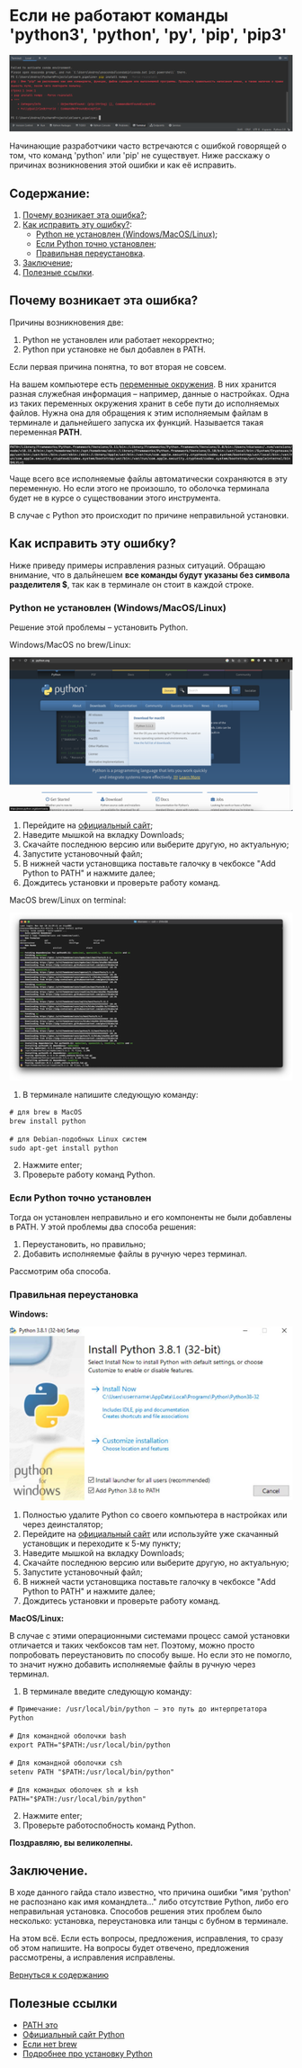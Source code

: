 # Если не работают команды 'python3', 'python', 'py', 'pip', 'pip3'

![example error](img/error_2.png)

Начинающие разработчики часто встречаются с ошибкой говорящей о том, что команд 'python' или 'pip' не существует. Ниже расскажу о причинах возникновения этой ошибки и как её исправить.

## Содержание:

1. [Почему возникает эта ошибка?](https://github.com/kianurivzzz/commandpythonnotfound#%D0%BF%D0%BE%D1%87%D0%B5%D0%BC%D1%83-%D0%B2%D0%BE%D0%B7%D0%BD%D0%B8%D0%BA%D0%B0%D0%B5%D1%82-%D1%8D%D1%82%D0%B0-%D0%BE%D1%88%D0%B8%D0%B1%D0%BA%D0%B0);
2. [Как исправить эту ошибку?](https://github.com/kianurivzzz/commandpythonnotfound#%D0%BA%D0%B0%D0%BA-%D0%B8%D1%81%D0%BF%D1%80%D0%B0%D0%B2%D0%B8%D1%82%D1%8C-%D1%8D%D1%82%D1%83-%D0%BE%D1%88%D0%B8%D0%B1%D0%BA%D1%83):
    * [Python не установлен (Windows/MacOS/Linux)](https://github.com/kianurivzzz/commandpythonnotfound#python-%D0%BD%D0%B5-%D1%83%D1%81%D1%82%D0%B0%D0%BD%D0%BE%D0%B2%D0%BB%D0%B5%D0%BD-windowsmacoslinux);
    * [Если Python точно установлен](https://github.com/kianurivzzz/commandpythonnotfound#%D0%B5%D1%81%D0%BB%D0%B8-python-%D1%82%D0%BE%D1%87%D0%BD%D0%BE-%D1%83%D1%81%D1%82%D0%B0%D0%BD%D0%BE%D0%B2%D0%BB%D0%B5%D0%BD);
    * [Правильная переустановка](https://github.com/kianurivzzz/commandpythonnotfound#%D0%BF%D1%80%D0%B0%D0%B2%D0%B8%D0%BB%D1%8C%D0%BD%D0%B0%D1%8F-%D0%BF%D0%B5%D1%80%D0%B5%D1%83%D1%81%D1%82%D0%B0%D0%BD%D0%BE%D0%B2%D0%BA%D0%B0).
3. [Заключение](https://github.com/kianurivzzz/commandpythonnotfound#%D0%B7%D0%B0%D0%BA%D0%BB%D1%8E%D1%87%D0%B5%D0%BD%D0%B8%D0%B5);
4. [Полезные ссылки](https://github.com/kianurivzzz/commandpythonnotfound#%D0%BF%D0%BE%D0%BB%D0%B5%D0%B7%D0%BD%D1%8B%D0%B5-%D1%81%D1%81%D1%8B%D0%BB%D0%BA%D0%B8).

## Почему возникает эта ошибка?

Причины возникновения две:

1. Python не установлен или работает некорректно;
2. Python при установке не был добавлен в PATH.

Если первая причина понятна, то вот вторая не совсем.

На вашем компьютере есть [переменные окружения](https://ru.wikipedia.org/wiki/%D0%9F%D0%B5%D1%80%D0%B5%D0%BC%D0%B5%D0%BD%D0%BD%D0%B0%D1%8F_%D1%81%D1%80%D0%B5%D0%B4%D1%8B). В них хранится разная служебная информация – например, данные о настройках. Одна из таких переменных окружения хранит в себе пути до исполняемых файлов. Нужна она для обращения к этим исполняемым файлам в терминале и дальнейшего запуска их функций. Называется такая переменная **PATH**.

![PATH](/img/path.png)

Чаще всего все исполняемые файлы автоматически сохраняются в эту переменную. Но если этого не произошло, то оболочка терминала будет не в курсе о существовании этого инструмента.

В случае с Python это происходит по причине неправильной установки.

## Как исправить эту ошибку?

Ниже приведу примеры исправления разных ситуаций. Обращаю внимание, что в дальйнешем **все команды будут указаны без символа разделителя $**, так как в терминале он стоит в каждой строке.

### Python не установлен (Windows/MacOS/Linux)

Решение этой проблемы – установить Python.


Windows/MacOS no brew/Linux:


![Python Site](/img/python_site.png)

1. Перейдите на [официальный сайт](https://www.python.org/);
2. Наведите мышкой на вкладку Downloads;
3. Скачайте последнюю версию или выберите другую, но актуальную;
4. Запустите установочный файл;
5. В нижней части установщика поставьте галочку в чекбоксе "Add Python to PATH" и нажмите далее;
6. Дождитесь установки и проверьте работу команд.

MacOS brew/Linux on terminal:

![Terminal](/img/install_py_on_brew.png)

1. В терминале напишите следующую команду:
```
# для brew в MacOS
brew install python

# для Debian-подобных Linux систем
sudo apt-get install python
```
2. Нажмите enter;
3. Проверьте работу команд Python.

### Если Python точно установлен

Тогда он установлен неправильно и его компоненты не были добавлены в PATH. У этой проблемы два способа решения:

1. Переустановить, но правильно;
2. Добавить исполняемые файлы в ручную через терминал.

Рассмотрим оба способа.

### Правильная переустановка

**Windows:**

![Python installer](/img/python_installer.png)

1. Полностью удалите Python со своего компьютера в настройках или через деинсталятор;
2. Перейдите на [официальный сайт](https://www.python.org/) или используйте уже скачанный установщик и переходите к 5-му пункту;
3. Наведите мышкой на вкладку Downloads;
4. Скачайте последнюю версию или выберите другую, но актуальную;
5. Запустите установочный файл;
6. В нижней части установщика поставьте галочку в чекбоксе "Add Python to PATH" и нажмите далее;
7. Дождитесь установки и проверьте работу команд.

**MacOS/Linux:**

В случае с этими операционными системами процесс самой установки отличается и таких чекбоксов там нет. Поэтому, можно просто попробовать переустановить по способу выше. Но если это не помогло, то значит нужно добавить исполняемые файлы в ручную через терминал.

1. В терминале введите следующую команду:
```
# Примечание: /usr/local/bin/python – это путь до интерпретатора Python

# Для командной оболочки bash
export PATH="$PATH:/usr/local/bin/python

# Для командной оболочки csh
setenv PATH "$PATH:/usr/local/bin/python"

# Для командых оболочек sh и ksh
PATH="$PATH:/usr/local/bin/python"
```
2. Нажмите enter;
3. Проверьте работоспобность команд Python.


**Поздравляю, вы великолепны.**

## Заключение.

В ходе данного гайда стало известно, что причина ошибки "имя 'python' не распознано как имя командлета..." либо отсутствие Python, либо его неправильная установка. Способов решения этих проблем было несколько: установка, переустановка или танцы с бубном в терминале.

На этом всё. Если есть вопросы, предложения, исправления, то сразу об этом напишите. На вопросы будет отвечено, предложения рассмотрены, а исправления исправлены.

[Вернуться к содержанию](https://github.com/kianurivzzz/commandpythonnotfound#%D1%81%D0%BE%D0%B4%D0%B5%D1%80%D0%B6%D0%B0%D0%BD%D0%B8%D0%B5)

## Полезные ссылки

* [PATH это](https://ru.wikipedia.org/wiki/%D0%9F%D0%B5%D1%80%D0%B5%D0%BC%D0%B5%D0%BD%D0%BD%D0%B0%D1%8F_%D1%81%D1%80%D0%B5%D0%B4%D1%8B)
* [Официальный сайт Python](https://www.python.org/)
* [Если нет brew](https://brew.sh/index_ru)
* [Подробнее про установку Python](https://proglang.su/python/environment)
